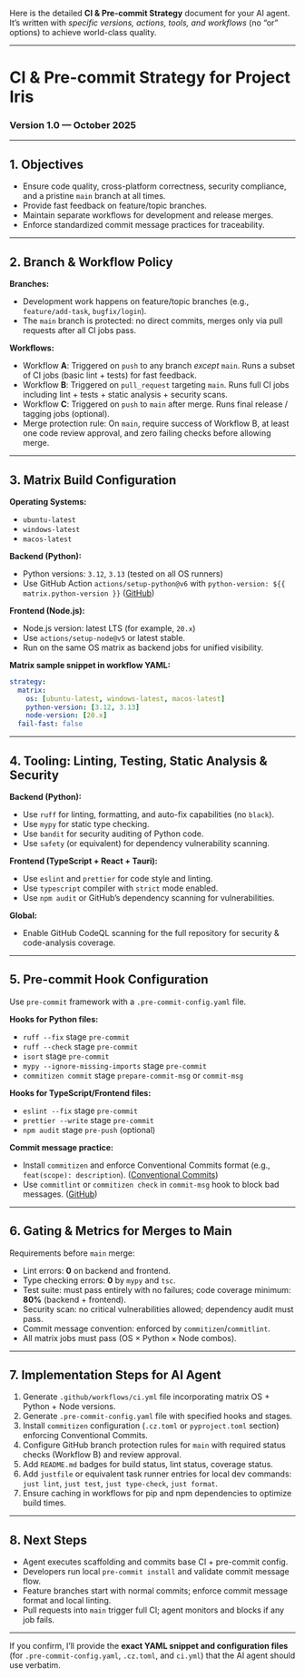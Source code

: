 Here is the detailed **CI & Pre-commit Strategy** document for your AI agent. It’s written with _specific versions, actions, tools, and workflows_ (no “or” options) to achieve world-class quality.

---

# CI & Pre-commit Strategy for Project Iris

### Version 1.0 — October 2025

---

## 1. Objectives

- Ensure code quality, cross-platform correctness, security compliance, and a pristine `main` branch at all times.
- Provide fast feedback on feature/topic branches.
- Maintain separate workflows for development and release merges.
- Enforce standardized commit message practices for traceability.

---

## 2. Branch & Workflow Policy

**Branches:**

- Development work happens on feature/topic branches (e.g., `feature/add-task`, `bugfix/login`).
- The `main` branch is protected: no direct commits, merges only via pull requests after all CI jobs pass.

**Workflows:**

- Workflow **A**: Triggered on `push` to any branch _except_ `main`. Runs a subset of CI jobs (basic lint + tests) for fast feedback.
- Workflow **B**: Triggered on `pull_request` targeting `main`. Runs full CI jobs including lint + tests + static analysis + security scans.
- Workflow **C**: Triggered on `push` to `main` after merge. Runs final release / tagging jobs (optional).
- Merge protection rule: On `main`, require success of Workflow B, at least one code review approval, and zero failing checks before allowing merge.

---

## 3. Matrix Build Configuration

**Operating Systems:**

- `ubuntu-latest`
- `windows-latest`
- `macos-latest`

**Backend (Python):**

- Python versions: `3.12`, `3.13` (tested on all OS runners)
- Use GitHub Action `actions/setup-python@v6` with `python-version: ${{ matrix.python-version }}` ([GitHub][1])

**Frontend (Node.js):**

- Node.js version: latest LTS (for example, `20.x`)
- Use `actions/setup-node@v5` or latest stable.
- Run on the same OS matrix as backend jobs for unified visibility.

**Matrix sample snippet in workflow YAML:**

```yaml
strategy:
  matrix:
    os: [ubuntu-latest, windows-latest, macos-latest]
    python-version: [3.12, 3.13]
    node-version: [20.x]
  fail-fast: false
```

---

## 4. Tooling: Linting, Testing, Static Analysis & Security

**Backend (Python):**

- Use `ruff` for linting, formatting, and auto-fix capabilities (no `black`).
- Use `mypy` for static type checking.
- Use `bandit` for security auditing of Python code.
- Use `safety` (or equivalent) for dependency vulnerability scanning.

**Frontend (TypeScript + React + Tauri):**

- Use `eslint` and `prettier` for code style and linting.
- Use `typescript` compiler with `strict` mode enabled.
- Use `npm audit` or GitHub’s dependency scanning for vulnerabilities.

**Global:**

- Enable GitHub CodeQL scanning for the full repository for security & code-analysis coverage.

---

## 5. Pre-commit Hook Configuration

Use `pre-commit` framework with a `.pre-commit-config.yaml` file.

**Hooks for Python files:**

- `ruff --fix` stage `pre-commit`
- `ruff --check` stage `pre-commit`
- `isort` stage `pre-commit`
- `mypy --ignore-missing-imports` stage `pre-commit`
- `commitizen commit` stage `prepare-commit-msg` or `commit-msg`

**Hooks for TypeScript/Frontend files:**

- `eslint --fix` stage `pre-commit`
- `prettier --write` stage `pre-commit`
- `npm audit` stage `pre-push` (optional)

**Commit message practice:**

- Install `commitizen` and enforce Conventional Commits format (e.g., `feat(scope): description`). ([Conventional Commits][2])
- Use `commitlint` or `commitizen check` in `commit-msg` hook to block bad messages. ([GitHub][3])

---

## 6. Gating & Metrics for Merges to Main

Requirements before `main` merge:

- Lint errors: **0** on backend and frontend.
- Type checking errors: **0** by `mypy` and `tsc`.
- Test suite: must pass entirely with no failures; code coverage minimum: **80%** (backend + frontend).
- Security scan: no critical vulnerabilities allowed; dependency audit must pass.
- Commit message convention: enforced by `commitizen`/`commitlint`.
- All matrix jobs must pass (OS × Python × Node combos).

---

## 7. Implementation Steps for AI Agent

1. Generate `.github/workflows/ci.yml` file incorporating matrix OS + Python + Node versions.
2. Generate `.pre-commit-config.yaml` file with specified hooks and stages.
3. Install `commitizen` configuration (`.cz.toml` or `pyproject.toml` section) enforcing Conventional Commits.
4. Configure GitHub branch protection rules for `main` with required status checks (Workflow B) and review approval.
5. Add `README.md` badges for build status, lint status, coverage status.
6. Add `justfile` or equivalent task runner entries for local dev commands: `just lint`, `just test`, `just type-check`, `just format`.
7. Ensure caching in workflows for pip and npm dependencies to optimize build times.

---

## 8. Next Steps

- Agent executes scaffolding and commits base CI + pre-commit config.
- Developers run local `pre-commit install` and validate commit message flow.
- Feature branches start with normal commits; enforce commit message format and local linting.
- Pull requests into `main` trigger full CI; agent monitors and blocks if any job fails.

---

If you confirm, I’ll provide the **exact YAML snippet and configuration files** (for `.pre-commit-config.yaml`, `.cz.toml`, and `ci.yml`) that the AI agent should use verbatim.

[1]: https://github.com/actions/setup-python?utm_source=chatgpt.com "Set up your GitHub Actions workflow with a specific version of Python"
[2]: https://www.conventionalcommits.org/en/v1.0.0/?utm_source=chatgpt.com "Conventional Commits"
[3]: https://github.com/conventional-changelog/commitlint?utm_source=chatgpt.com "conventional-changelog/commitlint: Lint commit messages - GitHub"
